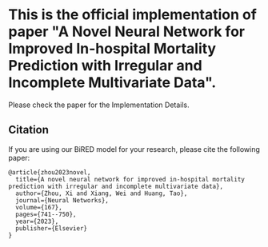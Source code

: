 # This is the official implementation of paper "A Novel Neural Network for Improved In-hospital Mortality Prediction with Irregular and Incomplete Multivariate Data".
Please check the paper for the Implementation Details.
## Citation
If you are using our BiRED model for your research, please cite the following paper:
```text
@article{zhou2023novel,
  title={A novel neural network for improved in-hospital mortality prediction with irregular and incomplete multivariate data},
  author={Zhou, Xi and Xiang, Wei and Huang, Tao},
  journal={Neural Networks},
  volume={167},
  pages={741--750},
  year={2023},
  publisher={Elsevier}
}
```
